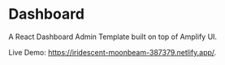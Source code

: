 #  Dashboard

A React Dashboard Admin Template built on top of Amplify UI.

Live Demo: https://iridescent-moonbeam-387379.netlify.app/.


